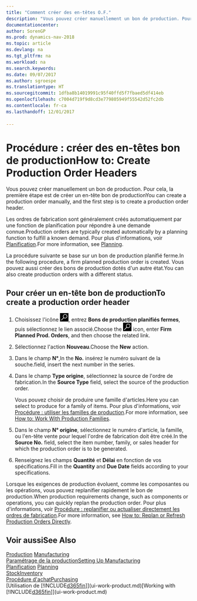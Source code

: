 ```yaml
---
title: "Comment créer des en-têtes O.F."
description: "Vous pouvez créer manuellement un bon de production. Pour cela, la première étape est de créer un en-tête bon de production"
documentationcenter: 
author: SorenGP
ms.prod: dynamics-nav-2018
ms.topic: article
ms.devlang: na
ms.tgt_pltfrm: na
ms.workload: na
ms.search.keywords: 
ms.date: 09/07/2017
ms.author: sgroespe
ms.translationtype: HT
ms.sourcegitcommit: 1dfba8b14019991c95f40ffd5f7fbaed5df414eb
ms.openlocfilehash: c7004d719f9d8cd3e779805949f55542d52fc2db
ms.contentlocale: fr-ca
ms.lasthandoff: 12/01/2017

---
```

# <a name="how-to-create-production-order-headers"></a><span data-ttu-id="92e7a-103">Procédure : créer des en-têtes bon de production</span><span class="sxs-lookup"><span data-stu-id="92e7a-103">How to: Create Production Order Headers</span></span>
<span data-ttu-id="92e7a-104">Vous pouvez créer manuellement un bon de production. Pour cela, la première étape est de créer un en-tête bon de production</span><span class="sxs-lookup"><span data-stu-id="92e7a-104">You can create a production order manually, and the first step is to create a production order header.</span></span>

<span data-ttu-id="92e7a-105">Les ordres de fabrication sont généralement créés automatiquement par une fonction de planification pour répondre à une demande connue.</span><span class="sxs-lookup"><span data-stu-id="92e7a-105">Production orders are typically created automatically by a planning function to fulfill a known demand.</span></span> <span data-ttu-id="92e7a-106">Pour plus d'informations, voir [Planification](production-planning.md).</span><span class="sxs-lookup"><span data-stu-id="92e7a-106">For more information, see [Planning](production-planning.md).</span></span>   

<span data-ttu-id="92e7a-107">La procédure suivante se base sur un bon de production planifié ferme.</span><span class="sxs-lookup"><span data-stu-id="92e7a-107">In the following procedure, a firm planned production order is created.</span></span> <span data-ttu-id="92e7a-108">Vous pouvez aussi créer des bons de production dotés d'un autre état.</span><span class="sxs-lookup"><span data-stu-id="92e7a-108">You can also create production orders with a different status.</span></span>  

## <a name="to-create-a-production-order-header"></a><span data-ttu-id="92e7a-109">Pour créer un en-tête bon de production</span><span class="sxs-lookup"><span data-stu-id="92e7a-109">To create a production order header</span></span>  
1.  <span data-ttu-id="92e7a-110">Choisissez l'icône ![Page ou rapport pour la recherche](media/ui-search/search_small.png "icône Page ou rapport pour la recherche"), entrez **Bons de production planifiés fermes**, puis sélectionnez le lien associé.</span><span class="sxs-lookup"><span data-stu-id="92e7a-110">Choose the ![Search for Page or Report](media/ui-search/search_small.png "Search for Page or Report icon") icon, enter **Firm Planned Prod. Orders**, and then choose the related link.</span></span>  
2.  <span data-ttu-id="92e7a-111">Sélectionnez l'action **Nouveau**.</span><span class="sxs-lookup"><span data-stu-id="92e7a-111">Choose the **New** action.</span></span>  
3.  <span data-ttu-id="92e7a-112">Dans le champ **N°**,</span><span class="sxs-lookup"><span data-stu-id="92e7a-112">In the **No.**</span></span> <span data-ttu-id="92e7a-113">insérez le numéro suivant de la souche.</span><span class="sxs-lookup"><span data-stu-id="92e7a-113">field, insert the next number in the series.</span></span>  
4.  <span data-ttu-id="92e7a-114">Dans le champ **Type origine**, sélectionnez la source de l'ordre de fabrication.</span><span class="sxs-lookup"><span data-stu-id="92e7a-114">In the **Source Type** field, select the source of the production order.</span></span>

    <span data-ttu-id="92e7a-115">Vous pouvez choisir de produire une famille d'articles.</span><span class="sxs-lookup"><span data-stu-id="92e7a-115">Here you can select to produce for a family of items.</span></span> <span data-ttu-id="92e7a-116">Pour plus d'informations, voir [Procédure : utiliser les familles de production](production-how-work-family.md).</span><span class="sxs-lookup"><span data-stu-id="92e7a-116">For more information, see [How to: Work With Production Families](production-how-work-family.md).</span></span>
5.  <span data-ttu-id="92e7a-117">Dans le champ **N° origine**, sélectionnez le numéro d'article, la famille, ou l'en-tête vente pour lequel l'ordre de fabrication doit être créé.</span><span class="sxs-lookup"><span data-stu-id="92e7a-117">In the **Source No.** field, select the item number, family, or sales header for which the production order is to be generated.</span></span>  
6.  <span data-ttu-id="92e7a-118">Renseignez les champs **Quantité** et **Délai** en fonction de vos spécifications.</span><span class="sxs-lookup"><span data-stu-id="92e7a-118">Fill in the **Quantity** and **Due Date** fields according to your specifications.</span></span>  

<span data-ttu-id="92e7a-119">Lorsque les exigences de production évoluent, comme les composantes ou les opérations, vous pouvez replanifier rapidement le bon de production.</span><span class="sxs-lookup"><span data-stu-id="92e7a-119">When production requirements change, such as components or operations, you can quickly replan the production order.</span></span> <span data-ttu-id="92e7a-120">Pour plus d'informations, voir [Procédure : replanifier ou actualiser directement les ordres de fabrication](production-how-to-replan-refresh-production-orders.md).</span><span class="sxs-lookup"><span data-stu-id="92e7a-120">For more information, see [How to: Replan or Refresh Production Orders Directly](production-how-to-replan-refresh-production-orders.md).</span></span> 

## <a name="see-also"></a><span data-ttu-id="92e7a-121">Voir aussi</span><span class="sxs-lookup"><span data-stu-id="92e7a-121">See Also</span></span>  
<span data-ttu-id="92e7a-122">[Production](production-manage-manufacturing.md)  </span><span class="sxs-lookup"><span data-stu-id="92e7a-122">[Manufacturing](production-manage-manufacturing.md)  </span></span>  
[<span data-ttu-id="92e7a-123">Paramétrage de la production</span><span class="sxs-lookup"><span data-stu-id="92e7a-123">Setting Up Manufacturing</span></span>](production-configure-production-processes.md)  
<span data-ttu-id="92e7a-124">[Planification](production-planning.md)    </span><span class="sxs-lookup"><span data-stu-id="92e7a-124">[Planning](production-planning.md)    </span></span>  
[<span data-ttu-id="92e7a-125">Stock</span><span class="sxs-lookup"><span data-stu-id="92e7a-125">Inventory</span></span>](inventory-manage-inventory.md)  
[<span data-ttu-id="92e7a-126">Procédure d'achat</span><span class="sxs-lookup"><span data-stu-id="92e7a-126">Purchasing</span></span>](purchasing-manage-purchasing.md)  
<span data-ttu-id="92e7a-127">[Utilisation de [!INCLUDE[d365fin](includes/d365fin_md.md)]](ui-work-product.md)</span><span class="sxs-lookup"><span data-stu-id="92e7a-127">[Working with [!INCLUDE[d365fin](includes/d365fin_md.md)]](ui-work-product.md)</span></span>

